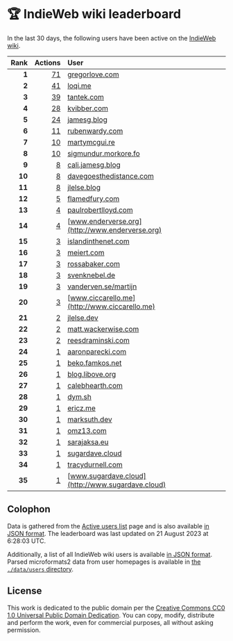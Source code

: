 # 🏆 IndieWeb wiki leaderboard

In the last 30 days, the following users have been active on the [IndieWeb wiki](https://indieweb.org).

| Rank | Actions | User |
|-----:|--------:|:-----|
| **1** | [71](https://indieweb.org/Special:Contributions/Gregorlove.com) | [gregorlove.com](http://gregorlove.com) |
| **2** | [41](https://indieweb.org/Special:Contributions/Loqi.me) | [loqi.me](http://loqi.me) |
| **3** | [39](https://indieweb.org/Special:Contributions/Tantek.com) | [tantek.com](http://tantek.com) |
| **4** | [28](https://indieweb.org/Special:Contributions/Kvibber.com) | [kvibber.com](http://kvibber.com) |
| **5** | [24](https://indieweb.org/Special:Contributions/Jamesg.blog) | [jamesg.blog](http://jamesg.blog) |
| **6** | [11](https://indieweb.org/Special:Contributions/Rubenwardy.com) | [rubenwardy.com](http://rubenwardy.com) |
| **7** | [10](https://indieweb.org/Special:Contributions/Martymcgui.re) | [martymcgui.re](http://martymcgui.re) |
| **8** | [10](https://indieweb.org/Special:Contributions/Sigmundur.morkore.fo) | [sigmundur.morkore.fo](http://sigmundur.morkore.fo) |
| **9** | [8](https://indieweb.org/Special:Contributions/Cali.jamesg.blog) | [cali.jamesg.blog](http://cali.jamesg.blog) |
| **10** | [8](https://indieweb.org/Special:Contributions/Davegoesthedistance.com) | [davegoesthedistance.com](http://davegoesthedistance.com) |
| **11** | [8](https://indieweb.org/Special:Contributions/Jlelse.blog) | [jlelse.blog](http://jlelse.blog) |
| **12** | [5](https://indieweb.org/Special:Contributions/Flamedfury.com) | [flamedfury.com](http://flamedfury.com) |
| **13** | [4](https://indieweb.org/Special:Contributions/Paulrobertlloyd.com) | [paulrobertlloyd.com](http://paulrobertlloyd.com) |
| **14** | [4](https://indieweb.org/Special:Contributions/Www.enderverse.org) | [www.enderverse.org](http://www.enderverse.org) |
| **15** | [3](https://indieweb.org/Special:Contributions/Islandinthenet.com) | [islandinthenet.com](http://islandinthenet.com) |
| **16** | [3](https://indieweb.org/Special:Contributions/Meiert.com) | [meiert.com](http://meiert.com) |
| **17** | [3](https://indieweb.org/Special:Contributions/Rossabaker.com) | [rossabaker.com](http://rossabaker.com) |
| **18** | [3](https://indieweb.org/Special:Contributions/Svenknebel.de) | [svenknebel.de](http://svenknebel.de) |
| **19** | [3](https://indieweb.org/Special:Contributions/Vanderven.se_martijn) | [vanderven.se/martijn](http://vanderven.se/martijn) |
| **20** | [3](https://indieweb.org/Special:Contributions/Www.ciccarello.me) | [www.ciccarello.me](http://www.ciccarello.me) |
| **21** | [2](https://indieweb.org/Special:Contributions/Jlelse.dev) | [jlelse.dev](http://jlelse.dev) |
| **22** | [2](https://indieweb.org/Special:Contributions/Matt.wackerwise.com) | [matt.wackerwise.com](http://matt.wackerwise.com) |
| **23** | [2](https://indieweb.org/Special:Contributions/Reesdraminski.com) | [reesdraminski.com](http://reesdraminski.com) |
| **24** | [1](https://indieweb.org/Special:Contributions/Aaronparecki.com) | [aaronparecki.com](http://aaronparecki.com) |
| **25** | [1](https://indieweb.org/Special:Contributions/Beko.famkos.net) | [beko.famkos.net](http://beko.famkos.net) |
| **26** | [1](https://indieweb.org/Special:Contributions/Blog.libove.org) | [blog.libove.org](http://blog.libove.org) |
| **27** | [1](https://indieweb.org/Special:Contributions/Calebhearth.com) | [calebhearth.com](http://calebhearth.com) |
| **28** | [1](https://indieweb.org/Special:Contributions/Dym.sh) | [dym.sh](http://dym.sh) |
| **29** | [1](https://indieweb.org/Special:Contributions/Ericz.me) | [ericz.me](http://ericz.me) |
| **30** | [1](https://indieweb.org/Special:Contributions/Marksuth.dev) | [marksuth.dev](http://marksuth.dev) |
| **31** | [1](https://indieweb.org/Special:Contributions/Omz13.com) | [omz13.com](http://omz13.com) |
| **32** | [1](https://indieweb.org/Special:Contributions/Sarajaksa.eu) | [sarajaksa.eu](http://sarajaksa.eu) |
| **33** | [1](https://indieweb.org/Special:Contributions/Sugardave.cloud) | [sugardave.cloud](http://sugardave.cloud) |
| **34** | [1](https://indieweb.org/Special:Contributions/Tracydurnell.com) | [tracydurnell.com](http://tracydurnell.com) |
| **35** | [1](https://indieweb.org/Special:Contributions/Www.sugardave.cloud) | [www.sugardave.cloud](http://www.sugardave.cloud) |


## Colophon

Data is gathered from the [Active users list](https://indieweb.org/Special:ActiveUsers) page and is also available [in JSON format](https://github.com/jgarber623/indieweb-wiki-leaderboard/blob/main/data/leaderboard.json). The leaderboard was last updated on 21 August 2023 at 6:28:03 UTC.

Additionally, a list of all IndieWeb wiki users is available [in JSON format](https://github.com/jgarber623/indieweb-wiki-leaderboard/blob/main/data/users.json). Parsed microformats2 data from user homepages is available in [the `./data/users` directory](https://github.com/jgarber623/indieweb-wiki-leaderboard/blob/main/data/users).

## License

This work is dedicated to the public domain per the [Creative Commons CC0 1.0 Universal Public Domain Dedication](https://creativecommons.org/publicdomain/zero/1.0/). You can copy, modify, distribute and perform the work, even for commercial purposes, all without asking permission.
